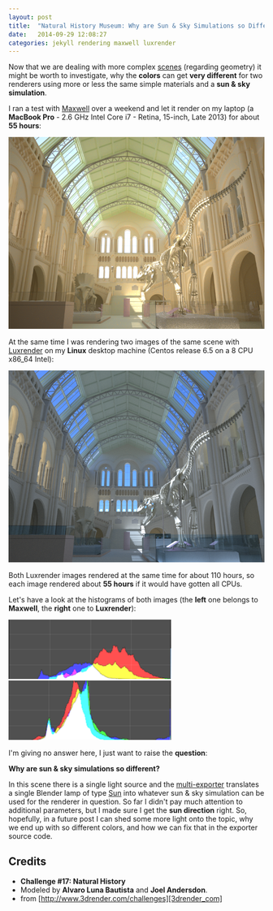 ```yaml
---
layout: post
title:  "Natural History Museum: Why are Sun & Sky Simulations so Different?"
date:   2014-09-29 12:08:27
categories: jekyll rendering maxwell luxrender
---
```


Now that we are dealing with more complex [scenes][repo] (regarding
geometry) it might be worth to investigate, why the __colors__ can get
__very different__ for two renderers using more or less the same
simple materials and a __sun & sky simulation__.

I ran a test with [Maxwell][maxwell] over a weekend and let it render
on my laptop (a __MacBook Pro__ - 2.6 GHz Intel Core i7 - Retina,
15-inch, Late 2013) for about __55 hours__:

<img src="/assets/natural_history_museum_maxwell.png" alt="New scene
'Natural History Museum' rendered by Maxwell."  width="650"
class="img-thumbnail"/>

At the same time I was rendering two images of the same scene with
[Luxrender][luxrender] on my __Linux__ desktop machine (Centos release
6.5 on a 8 CPU x86_64 Intel):

<img src="/assets/natural_history_museum_luxrender.png" alt="New scene
'Natural History Museum' rendered by Luxrender."  width="650"
class="img-thumbnail"/>

Both Luxrender images rendered at the same time for about 110 hours,
so each image rendered about __55 hours__ if it would have gotten all
CPUs.

Let's have a look at the histograms of both images (the __left__ one
belongs to __Maxwell__, the __right__ one to __Luxrender__):

<p class="text-center"><img
src="/assets/natural_history_museum_maxwell_histogram.png"
alt="Histogram for Maxwell" width="320" class="img-thumbnail"/> <img
src="/assets/natural_history_museum_luxrender_histogram.png"
alt="Histogram for Luxrender" width="320" class="img-thumbnail"/></p>

I'm giving no answer here, I just want to raise the __question__:

__Why are sun & sky simulations so different?__

In this scene there is a single light source and the
[multi-exporter][multi_exporter] translates a single Blender lamp of
type [Sun][sun-blender] into whatever sun & sky simulation can be used
for the renderer in question. So far I didn't pay much attention to
additional parameters, but I made sure I get the __sun direction__
right. So, hopefully, in a future post I can shed some more light onto
the topic, why we end up with so different colors, and how we can fix
that in the exporter source code.

Credits
-------

* __Challenge #17: Natural History__
* Modeled by __Alvaro Luna Bautista__ and __Joel Andersdon__.
* from [http://www.3drender.com/challenges][3drender_com]

[repo]:           https://github.com/wahn/export_multi/tree/master/10_natural_history_museum
[maxwell]:        http://www.maxwellrender.com
[luxrender]:      http://www.luxrender.net/en_GB/index
[multi_exporter]: https://bitbucket.org/wahn/blender-add-ons/wiki/Home
[sun-blender]:    http://wiki.blender.org/index.php/Doc:2.6/Manual/Lighting/Lamps/Sun
[3drender_com]:   http://www.3drender.com/challenges

